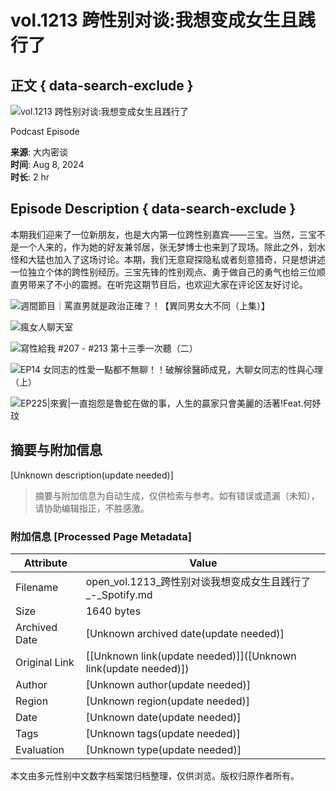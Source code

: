 # vol.1213 跨性别对谈:我想变成女生且践行了

## 正文 { data-search-exclude }


![vol.1213 跨性别对谈:我想变成女生且践行了](https://i.scdn.co/image/ab67656300005f1fa0e630379b7d9eaa17e59ab8)

Podcast Episode

**来源**: 大内密谈  
**时间**: Aug 8, 2024  
**时长**: 2 hr

## Episode Description { data-search-exclude }

本期我们迎来了一位新朋友，也是大内第一位跨性别嘉宾——三宝。当然，三宝不是一个人来的，作为她的好友兼邻居，张无梦博士也来到了现场。除此之外，划水怪和大猛也加入了这场讨论。本期，我们无意窥探隐私或者刻意猎奇，只是想讲述一位独立个体的跨性别经历。三宝先锋的性别观点、勇于做自己的勇气也给三位顺直男带来了不小的震撼。在听完这期节目后，也欢迎大家在评论区友好讨论。

![週間節目｜罵直男就是政治正確？！【異同男女大不同（上集）】](https://i.scdn.co/image/ab6765630000f68d79b9422e76731e977f0bc118)

![瘋女人聊天室](https://i.scdn.co/image/ab6765630000f68d1391d842ae52b57df0f2dc45)

![寫性給我 #207 - #213 第十三季一次聽（二）](https://i.scdn.co/image/ab6765630000f68dfa3086a76361713bee5b2d2a)

![EP14 女同志的性愛一點都不無聊！！破解徐醫師成見，大聊女同志的性與心理（上）](https://i.scdn.co/image/ab6765630000f68d1be67a6f655ed43154cb5189)

![EP225|來賓|一直抱怨是魯蛇在做的事，人生的贏家只會美麗的活著!Feat.何妤玟](https://i.scdn.co/image/ab6765630000f68d453ff054308bb88a1dda8e24)
<!-- tcd_original_link https://open.spotify.com/episode/09CzHK8SSVYUf3rf0GceTR -->


## 摘要与附加信息

<!-- tcd_abstract -->
[Unknown description(update needed)]
<!-- tcd_abstract_end -->

> 摘要与附加信息为自动生成，仅供检索与参考。如有错误或遗漏（未知），请协助编辑指正，不胜感激。

### 附加信息 [Processed Page Metadata]

| Attribute       | Value                                  |
|-----------------|----------------------------------------|
| Filename        | open_vol.1213_跨性别对谈我想变成女生且践行了_-_Spotify.md                             |
| Size            | 1640 bytes                           |
| Archived Date   | [Unknown archived date(update needed)]                             |
| Original Link   | [[Unknown link(update needed)]]([Unknown link(update needed)])                       |
| Author          | [Unknown author(update needed)]                               |
| Region          | [Unknown region(update needed)]                               |
| Date            | [Unknown date(update needed)]                                 |
| Tags            | [Unknown tags(update needed)]                                 |
| Evaluation            | [Unknown type(update needed)]                                 |
<!-- tcd_table_end -->

本文由多元性别中文数字档案馆归档整理，仅供浏览。版权归原作者所有。
